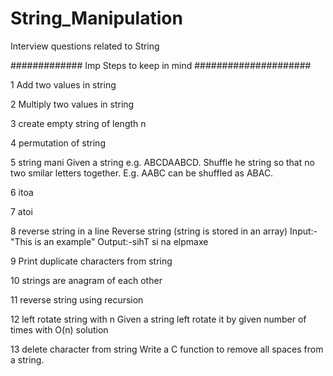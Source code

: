 # String_Manipulation
Interview questions related to String

#############    Imp Steps to keep in mind #####################



1	Add two values in string	

2	Multiply two values in string	

3	create empty string of length n	

4	permutation of string	

5	string mani	Given a string e.g. ABCDAABCD. Shuffle he string so that no two smilar letters together.
		E.g. AABC can be shuffled as ABAC.
		

6	itoa	
		

7	atoi	
		

8	reverse string in a line	Reverse string (string is stored in an array)
		Input:- "This is an example"
		Output:-sihT si na elpmaxe
		
		

9	Print duplicate characters from string	
		

10	strings are anagram of each other	
		

11	reverse string using recursion	
		

12	left rotate string with n	Given a string left rotate it by given number of times with O(n) solution
		

13	delete character from string	Write a C function to remove all spaces from a string.

